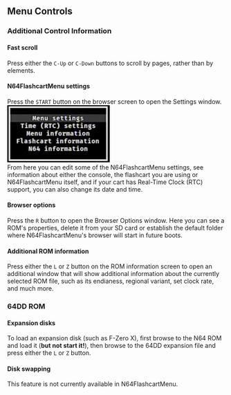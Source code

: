 ## Menu Controls

### Additional Control Information

#### Fast scroll
Press either the `C-Up` or `C-Down` buttons to scroll by pages, rather than by elements.

#### N64FlashcartMenu settings
Press the `START` button on the browser screen to open the Settings window.  
![<img src="docs/images/main-context-menu.png" />](docs/images/main-context-menu.png)  
From here you can edit some of the N64FlashcartMenu settings, 
see information about either the console, the flashcart you are using or N64FlashcartMenu itself, and if your cart has Real-Time Clock (RTC) support, you can also change its date and time.

#### Browser options
Press the `R` button to open the Browser Options window. Here you can see a ROM's properties, delete it from your SD card or establish the default folder 
where N64FlashcartMenu's browser will start in future boots.

#### Additional ROM information
Press either the `L` or `Z` button on the ROM information screen to open an additional window that will show additional information about the currently 
selected ROM file, such as its endianess, regional variant, set clock rate, and much more.

### 64DD ROM

#### Expansion disks
To load an expansion disk (such as F-Zero X), first browse to the N64 ROM and load it (**but not start it!**), then browse to the 64DD expansion file and press either the `L` or `Z` button.

#### Disk swapping
This feature is not currently available in N64FlashcartMenu.
